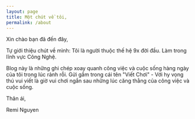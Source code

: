 ```yaml
---
layout: page
title: Một chút về tôi,
permalink: /about
---
```


Xin chào bạn đã đến đây,

Tự giới thiệu chút về mình: Tôi là người thuộc thế hệ 9x đời đầu. Làm trong lĩnh vực Công Nghệ.

Blog này là những ghi chép xoay quanh công việc và cuộc sống hàng ngày của tôi trong lúc rảnh rỗi. Gửi gắm trong cái tên "Viết Chơi" - Với hy vọng thú vui viết là giờ vui chơi ngắn sau những lúc căng thằng của công việc và cuộc sống.

Thân ái, 

Remi Nguyen